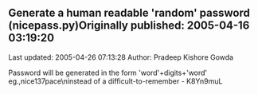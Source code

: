 ## Generate a human readable 'random' password (nicepass.py)Originally published: 2005-04-16 03:19:20 
Last updated: 2005-04-26 07:13:28 
Author: Pradeep Kishore Gowda 
 
Password  will be generated in the form 'word'+digits+'word'  eg.,nice137pace\ninstead of  a difficult-to-remember - K8Yn9muL